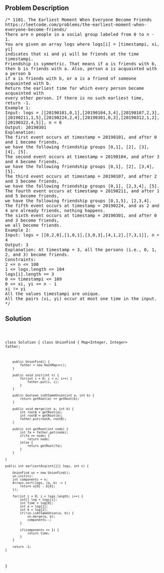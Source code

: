 <!--
<style>
  body { font-family: Arial, sans-serif; }
  .container { max-width: 100%; margin: 0 auto; padding: 10px; }
  .comment-block { max-width: 30%; background-color: #f9f9f9; padding: 10px; border-left: 5px solid #ccc; overflow-wrap: break-word; white-space: pre-wrap; }
  .code-block { background-color: #f4f4f4; padding: 10px; border: 1px solid #ddd; overflow-wrap: break-word; white-space: pre-wrap; }
</style>
-->

<div class='container'>
<h2>Problem Description</h2>
<div class='comment-block'>
<pre>
/* 1101. The Earliest Moment When Everyone Become Friends
https://leetcode.com/problems/the-earliest-moment-when-
everyone-become-friends/
There are n people in a social group labeled from 0 to n -
1.
You are given an array logs where logs[i] = [timestampi, xi,
yi]
indicates that xi and yi will be friends at the time
timestampi.
Friendship is symmetric. That means if a is friends with b,
then b is friends with a. Also, person a is acquainted with
a person b
if a is friends with b, or a is a friend of someone
acquainted with b.
Return the earliest time for which every person became
acquainted with
every other person. If there is no such earliest time,
return -1.
Example 1:
Input: logs = [[20190101,0,1],[20190104,3,4],[20190107,2,3],
[20190211,1,5],[20190224,2,4],[20190301,0,3],[20190312,1,2],
[20190322,4,5]], n = 6
Output: 20190301
Explanation:
The first event occurs at timestamp = 20190101, and after 0
and 1 become friends,
we have the following friendship groups [0,1], [2], [3],
[4], [5].
The second event occurs at timestamp = 20190104, and after 3
and 4 become friends,
we have the following friendship groups [0,1], [2], [3,4],
[5].
The third event occurs at timestamp = 20190107, and after 2
and 3 become friends,
we have the following friendship groups [0,1], [2,3,4], [5].
The fourth event occurs at timestamp = 20190211, and after 1
and 5 become friends,
we have the following friendship groups [0,1,5], [2,3,4].
The fifth event occurs at timestamp = 20190224, and as 2 and
4 are already friends, nothing happens.
The sixth event occurs at timestamp = 20190301, and after 0
and 3 become friends,
we all become friends.
Example 2:
Input: logs = [[0,2,0],[1,0,1],[3,0,3],[4,1,2],[7,3,1]], n =
4
Output: 3
Explanation: At timestamp = 3, all the persons (i.e., 0, 1,
2, and 3) become friends.
Constraints:
2 <= n <= 100
1 <= logs.length <= 104
logs[i].length == 3
0 <= timestampi <= 109
0 <= xi, yi <= n - 1
xi != yi
All the values timestampi are unique.
All the pairs (xi, yi) occur at most one time in the input.
*/
</pre>
</div>

<h2>Solution</h2>
<div class='code-block'>
<pre><code class='language-java'>

class Solution {
    class UnionFind {
        Map<Integer, Integer> father;

        public UnionFind() {
            father = new HashMap<>();
        }

        public void init(int n) {
            for(int i = 0; i < n; i++) {
                father.put(i, i);
            }
        }

        public boolean isAtSameUnion(int a, int b) {
            return getRoot(a) == getRoot(b);
        }

        public void merge(int a, int b) {
            int rootA = getRoot(a);
            int rootB = getRoot(b);
            father.put(rootA, rootB);
        }

        public int getRoot(int node) {
            int fa = father.get(node);
            if(fa == node) {
                return node;
            }else {
                return getRoot(fa);
            }
        }

    }

    public int earliestAcq(int[][] logs, int n) {

        UnionFind un = new UnionFind();
        un.init(n);
        int components = n;
        Arrays.sort(logs, (a, b) -> {
            return a[0] - b[0];
        });

        for(int i = 0; i < logs.length; i++) {
            int[] log = logs[i];
            int time = log[0];
            int a = log[1];
            int b = log[2];
            if(!un.isAtSameUnion(a, b)) {
                un.merge(a, b);
                components--;
            }

            if(components == 1) {
                return time;
            }
        }

        return -1;
    }
}</code></pre>
</div>
</div>
